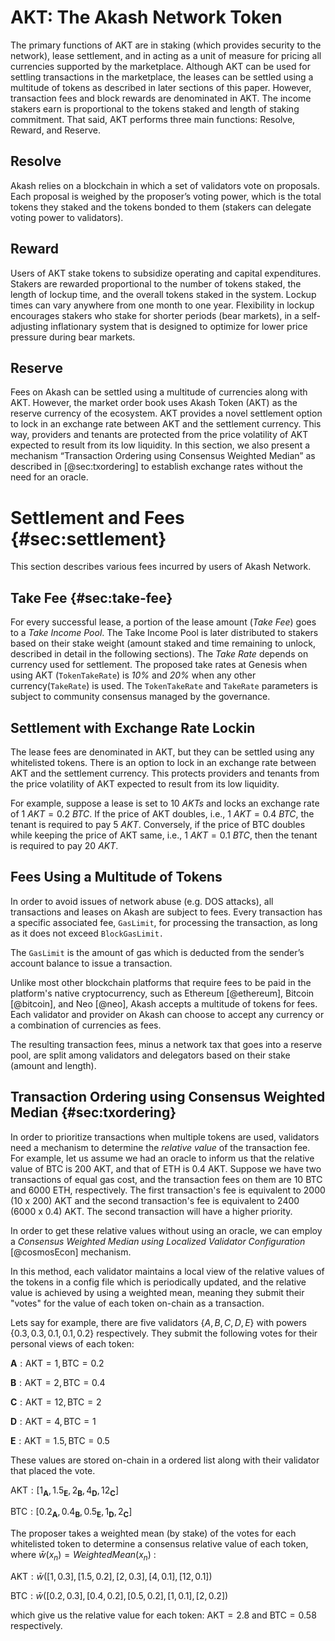 # AKT: The Akash Network Token

The primary functions of AKT are in staking (which provides security to the network), lease settlement, and in acting as a unit of measure for pricing all currencies supported by the marketplace. Although AKT can be used for settling transactions in the marketplace, the leases can be settled using a multitude of tokens as described in later sections of this paper. However, transaction fees and block rewards are denominated in AKT. The income stakers earn is proportional to the tokens staked and length of staking commitment. That said, AKT performs three main functions: Resolve, Reward, and Reserve.

## Resolve
Akash relies on a blockchain in which a set of validators vote on proposals. Each proposal is weighed by the proposer’s voting power, which is the total tokens they staked and the tokens bonded to them (stakers can delegate voting power to validators).

## Reward
Users of AKT stake tokens to subsidize operating and capital expenditures. Stakers are rewarded proportional to the number of tokens staked, the length of lockup time, and the overall tokens staked in the system. Lockup times can vary anywhere from one month to one year. Flexibility in lockup encourages stakers who stake for shorter periods (bear markets), in a self-adjusting inflationary system that is designed to optimize for lower price pressure during bear markets.

## Reserve
Fees on Akash can be settled using a multitude of currencies along with AKT. However, the market order book uses Akash Token (AKT) as the reserve currency of the ecosystem. AKT provides a novel settlement option to lock in an exchange rate between AKT and the settlement currency. This way, providers and tenants are protected from the price volatility of AKT expected to result from its low liquidity. In this section, we also present a mechanism “Transaction Ordering using Consensus Weighted Median” as described in [@sec:txordering] to establish exchange rates without the need for an oracle.

# Settlement and Fees {#sec:settlement}

This section describes various fees incurred by users of Akash Network.

## Take Fee {#sec:take-fee}

For every successful lease, a portion of the lease amount (*Take Fee*) goes to a *Take Income Pool*. The Take Income Pool is later distributed to stakers based on their stake weight (amount staked and time remaining to unlock, described in detail in the following sections). The *Take Rate* depends on currency used for settlement. The proposed take rates at Genesis when using AKT (`TokenTakeRate`) is *10%* and *20%* when any other currency(`TakeRate`) is used. The `TokenTakeRate` and `TakeRate` parameters is subject to community consensus managed by the governance.

## Settlement with Exchange Rate Lockin

The lease fees are denominated in AKT, but they can be settled using any whitelisted tokens. There is an option to lock in an exchange rate between AKT and the settlement currency. This protects providers and tenants from the price volatility of AKT expected to result from its low liquidity.

For example, suppose a lease is set to $10~AKTs$ and locks an exchange rate of $1~AKT = 0.2~BTC$. If the price of AKT doubles, i.e., $1~AKT = 0.4~BTC$, the tenant is required to pay $5~AKT$. Conversely, if the price of BTC doubles while keeping the price of AKT same, i.e., $1~AKT = 0.1~BTC$, then the tenant is required to pay $20~AKT$.

## Fees Using a Multitude of Tokens

In order to avoid issues of network abuse (e.g. DOS attacks), all transactions and leases on Akash are subject to fees. Every transaction has a specific associated fee, `GasLimit`, for processing the transaction, as long as it does not exceed `BlockGasLimit.`

The `GasLimit` is the amount of gas which is deducted from the sender’s account balance to issue a transaction.

Unlike most other blockchain platforms that require fees to be paid in the platform's native cryptocurrency, such as Ethereum [@ethereum], Bitcoin [@bitcoin], and Neo [@neo], Akash accepts a multitude of tokens for fees. Each validator and provider on Akash can choose to accept any currency or a combination of currencies as fees.

The resulting transaction fees, minus a network tax that goes into a reserve pool, are split among validators and delegators based on their stake (amount and length).

## Transaction Ordering using Consensus Weighted Median {#sec:txordering}

In order to prioritize transactions when multiple tokens are used, validators need a mechanism to determine the *relative value* of the transaction fee. For example, let us assume we had an oracle to inform us that the relative value of BTC is 200 AKT, and that of ETH is 0.4 AKT. Suppose we have two transactions of equal gas cost, and the transaction fees on them are 10 BTC and 6000 ETH, respectively. The first transaction's fee is equivalent to 2000 (10 x 200) AKT and the second transaction's fee is equivalent to 2400 (6000 x 0.4) AKT. The second transaction will have a higher priority.

In order to get these relative values without using an oracle, we can employ a *Consensus Weighted Median using Localized Validator Configuration* [@cosmosEcon] mechanism.

In this method, each validator maintains a local view of the relative values of the tokens in a config file which is periodically updated, and the relative value is achieved by using a weighted mean, meaning they submit their "votes" for the value of each token on-chain as a transaction.

Lets say for example, there are five validators $\{A,B,C,D,E$} with powers $\{0.3,0.3,0.1,0.1,0.2\}$ respectively. They submit the following votes for their personal views of each token:

$\mathbf{A}: \mathsf{AKT} = 1, \mathsf{BTC} = 0.2$

$\mathbf{B}: \mathsf{AKT} = 2, \mathsf{BTC} = 0.4$

$\mathbf{C}: \mathsf{AKT} = 12, \mathsf{BTC} = 2$

$\mathbf{D}: \mathsf{AKT} = 4, \mathsf{BTC} = 1$

$\mathbf{E}: \mathsf{AKT} = 1.5, \mathsf{BTC} = 0.5$

These values are stored on-chain in a ordered list along with their validator that placed the vote.

$\mathsf{AKT}: [1_\mathbf{A},1.5_\mathbf{E},2_\mathbf{B},4_\mathbf{D},12_\mathbf{C}]$

$\mathsf{BTC}: [0.2_\mathbf{A},0.4_\mathbf{B},0.5_\mathbf{E},1_\mathbf{D},2_\mathbf{C}]$

The proposer takes a weighted mean (by stake) of the votes for each whitelisted token to determine a consensus relative value of each token, where $\bar{w}(x_n) = WeightedMean(x_n)$ :

$\mathsf{AKT}: \bar{w}([1,0.3],[1.5,0.2],[2,0.3],[4,0.1],[12,0.1])$

$\mathsf{BTC}: \bar{w}([0.2,0.3],[0.4,0.2],[0.5,0.2],[1,0.1],[2,0.2])$

which give us the relative value for each token: $\mathsf{AKT}= 2.8$ and $\mathsf{BTC}= 0.58$ respectively.
